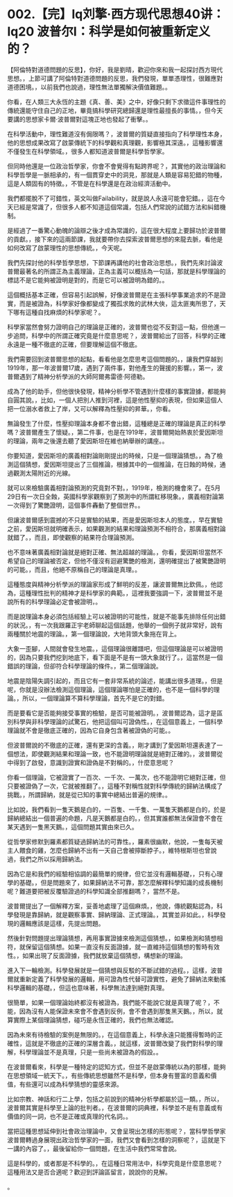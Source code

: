 # 002.【完】lq刘擎·西方现代思想40讲：lq20 波普尔I：科学是如何被重新定义的？

【阿倫特對道德問題的反思】，你好，我是劉晴，歡迎你來和我一起探討西方現代思想。，上節可講了阿倫特對道德問題的反思，我們發現，單單憑理性，很難應對道德困境。，以前我們也說過，理性無法單獨解決價值難題。。

你看，在人類三大永恆的主題《真、善、美》之中，好像只剩下求徵這件事理性的傳統還能守住自己的正地，畢竟搞科學研究總歸還是理性最擅長的事情。，但今天要講的思想家卡爾·波普爾對這塊正地也發起了衝擊。。

在科學活動中，理性難道沒有侷限嗎？，波普爾的質疑直接指向了科學理性本身，他的思想成果改寫了啟蒙傳統下的科學觀和真理觀，影響極其深遠。，這種影響還不僅發生在科學領域。，很多人都知道波普爾是科學哲學家。

但同時他還是一位政治哲學家，你會不會覺得有點跨界呢？，其實他的政治理論和科學哲學是一脈相承的，有一個貫穿史中的洞見，那就是人類是容易犯錯的物種，這是人類固有的特徵。，不管是在科學還是在政治經濟活動中。

我們都擺脫不了可錯性，英文叫做Failability，就是說人永遠可能會犯錯。，這在今天已經是常識了，但很多人都不知道這個常識，包括人們常說的試錯方法和糾錯機制。

是經過了一番驚心動魄的論辯之後才成為常識的，這在很大程度上要歸功於波普爾的貢獻。，接下來的這兩節課，我就要帶你去探索波普爾思想的來龍去脈，看他是如何改寫了啟蒙理性的思想傳統。，今天呢。

我們先探討他的科學哲學思想，下節課再講他的社會政治思想。，我們先來討論波普爾最著名的所謂正為主義理論，正為主義可以概括為一句話，那就是科學理論的標誌不是它能夠被證明是對的，而是它可以被證明為錯的。。

這個概括基本正確，但容易引起誤解，好像波普爾是在主張科學事業追求的不是證實，而是被證為，科學家好像都變成了獨孤求敗的武林大俠，這太匪夷所思了，天下哪有這種自找麻煩的科學家呢？。

科學家當然會努力證明自己的理論是正確的，波普爾也從不反對這一點，但他進一步追問，科學中的所謂正確究竟是什麼意思呢？，波普爾給出了回答，科學的正確永遠是一種不徹底的正確，但要理解這個不徹底。

我們需要回到波普爾思想的起點，看看他是怎麼思考這個問題的。，讓我們穿越到1919年，那一年波普爾17歲，遇到了兩件事，對他產生的聲援的影響。，第一，波普爾遇到了精神分析學派的大師阿爾弗雷德·阿德勒。

成為了他的助手，但他很快發現，精神分析學不管遇到什麼樣的事實證據，都能夠自圓其說。，比如，一個人把別人推到河裡，這是他性壓抑的表現，但如果這個人把一位溺水者救上了岸，又可以解釋為性壓抑的昇華。，你看。

無論發生了什麼，性壓抑理論本身都不會出錯，這種總是正確的理論是真正的科學嗎？波普爾產生了懷疑。，第二件事，也是在1919年，波普爾開始熱衷於愛因斯坦的理論，兩年之後還去聽了愛因斯坦在維也納舉辦的講座。。

你要知道，愛因斯坦的廣義相對論剛剛提出的時候，只是一個理論猜想。，為了檢測這個猜想，愛因斯坦提出了三個推論，根據其中的一個推論，在日蝕的時候，通過觀測太陽附近的光線。

就可以來檢驗廣義相對論預測的究竟對不對。，1919年，檢測的機會來了。在5月29日有一次日全蝕，英國科學家觀察到了預測中的所謂紅移現象。，廣義相對論第一次得到了驚艷證明，這個事件轟動了整個世界。。

但讓波普爾感到震撼的不只是實驗的結果，而是愛因斯坦本人的態度。，早在實驗之前，愛因斯坦就明確表示，如果觀測的結果和理論預測不相符合，那廣義相對論就錯了。，而且，即使觀察的結果符合理論預測。

也不意味著廣義相對論就是絕對正確、無法超越的理論。，你看，愛因斯坦當然不希望自己的理論被否定，但他不僅沒有迴避驚艷的檢測，還明確提出了被驚艷證明的可能。，而且，他絕不原稱自己的理論是真理。。

這種態度與精神分析學派的理論家形成了鮮明的反差，讓波普爾無比欽佩。，他認為，這種理性批判的精神才是科學家的典範。，這裡我要強調一下，波普爾並不是說所有的科學理論必定會被證明，。

而是說理論本身必須包括經驗上可以被證明的可能性，就是不能事先排除任何出錯的狀況。，有一次我跟羅正宇老師聊起這個話題，他舉的一個例子就非常好，說有兩種關於地震的理論。，第一個理論說，大地背頭大象拖在背上。

大象一歪腳，人間就會發生地震。，這個理論很離譜吧，但這個理論是可以被證明的，因為只要我們挖到地底下，看下面是不是有一頭大象就行了。，這當然是一個錯誤的理論，但卻符合科學理論的條件。，第二個理論說。

地震是陰陽失調引起的，而且它有一套非常系統的論述，能講出很多道理。，但是呢，你就是沒辦法檢測這個理論，這個理論哪怕是正確的，也不是一個科學的理論。，所以，一個理論算不算科學理論，首先不是它的對錯。

而是要看它是否能夠接受事實的檢驗，是否可能被證明。，波普爾認為，這才是區別科學與非科學理論的試驚石，他把這個叫可證偽性。，在這個意義上，一個科學理論就不會是徹底正確的，因為它自身包含著被證偽的可能。。

但波普爾說的不徹底的正確，還有更深的含義。，剛才講到了愛因斯坦還表達了一個想法，即使觀測結果和理論一致，也不能證明理論就是絕對正確的。，波普爾從中得到了啟發，意識到證實和證偽是不對稱的。，什麼意思呢？

你看一個理論，它被證實了一百次、一千次、一萬次，也不能證明它絕對正確，但只要被證偽了一次，它就被推翻了。，這種不對稱性就對科學傳統的歸納法構成了挑戰。，所謂歸納，就是從已知的事實中總結出普遍的規律。。

比如說，我們看到一隻天鵝是白的，一百隻、一千隻、一萬隻天鵝都是白的，於是歸納總結出一個普遍的命題，凡是天鵝都是白的。，但其實誰都無法保證會不會在某天遇到一隻黑天鵝。，這個問題其實由來已久。

從哲學家修默到羅素都質疑過歸納法的可靠性。，羅素很幽默，他說，一隻每天被主人餵食的雞，怎麼也歸納不出有一天自己會被擰斷脖子。，維特根斯坦也曾說過，我們之所以採用歸納法。

因為它是和我們的經驗相協調的最簡單的規律，但它並沒有邏輯基礎，，只有心理學的基礎。，但是問題來了，如果歸納法不可靠，那怎麼解釋科學知識的成長機制呢？難道要把被反覆驗證過的科學知識全部推翻嗎？，當然不是。

波普爾提出了一個解釋方案，妥善地處理了這個麻煩。，他說，傳統觀點認為，科學發現是靠歸納，就是觀察事實、歸納理論、正式理論。，其實並非如此。，科學發現的邏輯應該是這樣，先提出問題。

然後針對問題提出理論猜想，再用事實證據來檢測這個猜想。，如果檢測和猜想相符，就保留這個猜想。如果一直沒有反面證據，就一直維持這個猜想的暫時有效性。，如果出現了反面證據，我們就放棄這個猜想，構想新的理論。

進入下一輪檢測。科學發展就是一個猜想與反駁的不斷試錯的過程。，這樣，波普爾就重新定義了科學發展的邏輯，用可證為性代替可證實性，避免了歸納法來動搖科學邏輯的基礎。，但這也意味著，科學無法達到絕對真理。

很簡單，如果一個理論始終都沒有被證為，我們能不能說它就是真理了呢？，不能，因為沒有人能保證未來會不會遇到反例，會不會遇到那隻黑天鵝。，所以，就算實際上某個理論猜想，碰巧是永恆正確的，我們也無法確認。

因為未來有待檢驗的案例是無限的。，在這個意義上，科學永遠只能獲得暫時的正確性，這就是不徹底的正確的深層含義。，就這樣，波普爾改變了我們對科學的理解，科學理論並不是真理，只是一些尚未被證為的假設。。

在波普爾看來，科學是一種特定的認知方式，但並不是啟蒙傳統以為的那樣，能夠在思想領域一統天下。，有些傳統思想雖然不是科學，但本身有豐富的意義和價值，有些還可以成為科學猜想的靈感來源。

比如宗教、神話和行二上學，包括之前說到的精神分析學都屬於這一類。，所以，波普爾其實是科學至上論的批判者。，在波普爾的詞典裡，科學並不是有意義或有價值的同一詞，也不是正確或真理的代名詞。。

當把這種思想延伸到社會政治理論中，又會呈現出怎樣的形態呢？，當科學哲學家波普爾轉過身展現出政治哲學家的一面，我們又會看到怎樣的洞察呢？，這就是下一講的內容了。，最後留給你一個問題，在生活中我們常常會說。

這是科學的，或者那是不科學的。，在這種日常用法中，科學究竟是什麼意思呢？這種用法又是否合適呢？歡迎到評論區留言，說說你的見解。

。